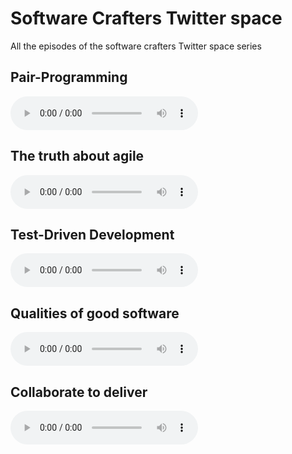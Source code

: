 # Software Crafters Twitter space

All the episodes of the software crafters Twitter space series

## Pair-Programming
<audio controls>
  <source src="https://github.com/dmoka/software-crafters/blob/main/Software-Crafters-Pair-Programming.mp3?raw=true" type="audio/mp3">
</audio>

## The truth about agile
<audio controls>
  <source src="https://github.com/dmoka/software-crafters/blob/main/Software-Crafters-Truth-about-agile.mp3?raw=true" type="audio/mp3">
</audio>

## Test-Driven Development
<audio controls>
  <source src="https://github.com/dmoka/software-crafters/blob/main/Software-Crafters-TDD.mp3?raw=true" type="audio/mp3">
</audio>

## Qualities of good software
<audio controls>
  <source src="https://github.com/dmoka/software-crafters/blob/main/Software-Crafters-Qualities-of-good-software.mp3?raw=true" type="audio/mp3">
</audio>

## Collaborate to deliver
<audio controls>
  <source src="https://github.com/dmoka/software-crafters/blob/main/Software-Crafters-Collaborate-to-deliver.mp3?raw=true" type="audio/mp3">
</audio>
